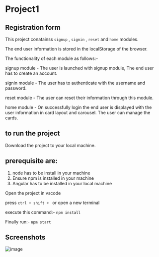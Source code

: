 # Project1

## Registration form

This project conatainss `signup` , `signin` , `reset` and `home` modules.

The end user information is stored in the localStorage of the browser.

The functionality of each module as follows:-

signup module - The user is launched with signup module, The end user has to create an account.

signin module - The user has to authenticate with the username and  password.

reset module - The user can reset their information through this module.

home module - On successfully login the end user is displayed with the user information in card layout and carousel. The user can manage the cards.

## to run the project

Download the project to your local machine.

## prerequisite are:
  1. node has to be install in your machine
  2. Ensure npm is installed in your machine
  3. Angular has to be installed in your local machine

Open the project in vscode

press `ctrl + shift + ` or open a new terminal

execute this command:- `npm install`

Finally run:- `npm start` 

## Screenshots

![image](https://user-images.githubusercontent.com/77728403/168585599-b54e5127-8b33-486d-ad29-3a7418d6a6b9.png)

